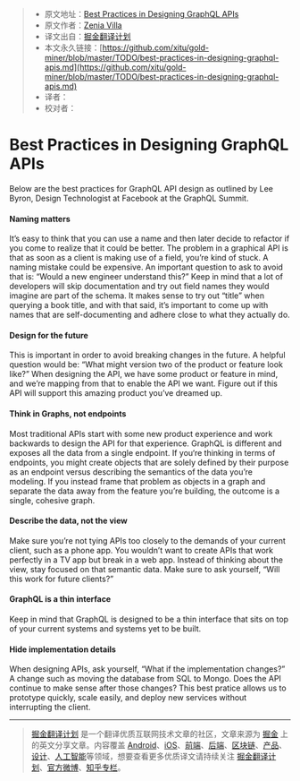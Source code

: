 > * 原文地址：[Best Practices in Designing GraphQL APIs](https://medium.com/@zavilla90/best-practices-in-designing-graphql-apis-395225bdcd1)
> * 原文作者：[Zenia Villa](https://medium.com/@zavilla90?source=post_header_lockup)
> * 译文出自：[掘金翻译计划](https://github.com/xitu/gold-miner)
> * 本文永久链接：[https://github.com/xitu/gold-miner/blob/master/TODO/best-practices-in-designing-graphql-apis.md](https://github.com/xitu/gold-miner/blob/master/TODO/best-practices-in-designing-graphql-apis.md)
> * 译者：
> * 校对者：

# Best Practices in Designing GraphQL APIs

Below are the best practices for GraphQL API design as outlined by Lee Byron, Design Technologist at Facebook at the GraphQL Summit.

#### Naming matters

It’s easy to think that you can use a name and then later decide to refactor if you come to realize that it could be better. The problem in a graphical API is that as soon as a client is making use of a field, you’re kind of stuck. A naming mistake could be expensive. An important question to ask to avoid that is: “Would a new engineer understand this?” Keep in mind that a lot of developers will skip documentation and try out field names they would imagine are part of the schema. It makes sense to try out “title” when querying a book title, and with that said, it’s important to come up with names that are self-documenting and adhere close to what they actually do.

#### Design for the future

This is important in order to avoid breaking changes in the future. A helpful question would be: “What might version two of the product or feature look like?” When designing the API, we have some product or feature in mind, and we’re mapping from that to enable the API we want. Figure out if this API will support this amazing product you’ve dreamed up.

#### Think in Graphs, not endpoints

Most traditional APIs start with some new product experience and work backwards to design the API for that experience. GraphQL is different and exposes all the data from a single endpoint. If you‘re thinking in terms of endpoints, you might create objects that are solely defined by their purpose as an endpoint versus describing the semantics of the data you’re modeling. If you instead frame that problem as objects in a graph and separate the data away from the feature you’re building, the outcome is a single, cohesive graph.

#### Describe the data, not the view

Make sure you’re not tying APIs too closely to the demands of your current client, such as a phone app. You wouldn’t want to create APIs that work perfectly in a TV app but break in a web app. Instead of thinking about the view, stay focused on that semantic data. Make sure to ask yourself, “Will this work for future clients?”

#### GraphQL is a thin interface

Keep in mind that GraphQL is designed to be a thin interface that sits on top of your current systems and systems yet to be built.

#### Hide implementation details

When designing APIs, ask yourself, “What if the implementation changes?” A change such as moving the database from SQL to Mongo. Does the API continue to make sense after those changes? This best pratice allows us to prototype quickly, scale easily, and deploy new services without interrupting the client.


---

> [掘金翻译计划](https://github.com/xitu/gold-miner) 是一个翻译优质互联网技术文章的社区，文章来源为 [掘金](https://juejin.im) 上的英文分享文章。内容覆盖 [Android](https://github.com/xitu/gold-miner#android)、[iOS](https://github.com/xitu/gold-miner#ios)、[前端](https://github.com/xitu/gold-miner#前端)、[后端](https://github.com/xitu/gold-miner#后端)、[区块链](https://github.com/xitu/gold-miner#区块链)、[产品](https://github.com/xitu/gold-miner#产品)、[设计](https://github.com/xitu/gold-miner#设计)、[人工智能](https://github.com/xitu/gold-miner#人工智能)等领域，想要查看更多优质译文请持续关注 [掘金翻译计划](https://github.com/xitu/gold-miner)、[官方微博](http://weibo.com/juejinfanyi)、[知乎专栏](https://zhuanlan.zhihu.com/juejinfanyi)。
